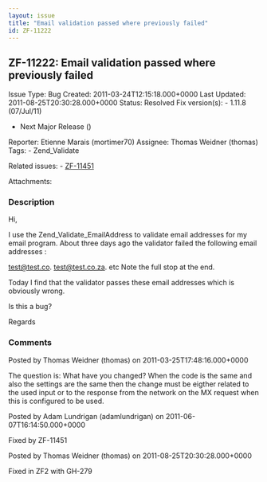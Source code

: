 ```yaml
---
layout: issue
title: "Email validation passed where previously failed"
id: ZF-11222
---
```


ZF-11222: Email validation passed where previously failed
---------------------------------------------------------

 Issue Type: Bug Created: 2011-03-24T12:15:18.000+0000 Last Updated: 2011-08-25T20:30:28.000+0000 Status: Resolved Fix version(s): - 1.11.8 (07/Jul/11)
- Next Major Release ()
 
 Reporter:  Etienne Marais (mortimer70)  Assignee:  Thomas Weidner (thomas)  Tags: - Zend\_Validate
 
 Related issues: - [ZF-11451](/issues/browse/ZF-11451)
 
 Attachments: 
### Description

Hi,

I use the Zend\_Validate\_EmailAddress to validate email addresses for my email program. About three days ago the validator failed the following email addresses :

test@test.co. test@test.co.za. etc Note the full stop at the end.

Today I find that the validator passes these email addresses which is obviously wrong.

Is this a bug?

Regards

 

 

### Comments

Posted by Thomas Weidner (thomas) on 2011-03-25T17:48:16.000+0000

The question is: What have you changed? When the code is the same and also the settings are the same then the change must be eigther related to the used input or to the response from the network on the MX request when this is configured to be used.

 

 

Posted by Adam Lundrigan (adamlundrigan) on 2011-06-07T16:14:50.000+0000

Fixed by ZF-11451

 

 

Posted by Thomas Weidner (thomas) on 2011-08-25T20:30:28.000+0000

Fixed in ZF2 with GH-279

 

 